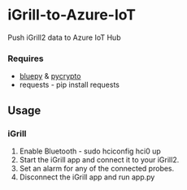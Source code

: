 # iGrill-to-Azure-IoT
Push iGrill2 data to Azure IoT Hub

### Requires
* [bluepy](https://github.com/IanHarvey/bluepy)
& [pycrypto]()
* requests - pip install requests

## Usage
### iGrill
1. Enable Bluetooth - sudo hciconfig hci0 up
2. Start the iGrill app and connect it to your iGrill2. 
3. Set an alarm for any of the connected probes.
4. Disconnect the iGrill app and run app.py